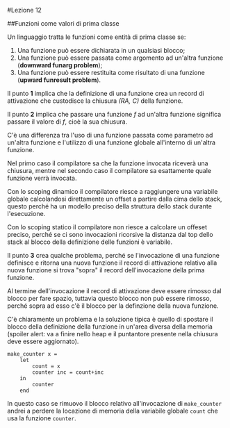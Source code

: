#Lezione 12

##Funzioni come valori di prima classe

Un linguaggio tratta le funzioni come entità di prima classe se:

1. Una funzione può essere dichiarata in un qualsiasi blocco;
2. Una funzione può essere passata come argomento ad un'altra funzione (**downward funarg problem**);
3. Una funzione può essere restituita come risultato di una funzione (**upward funresult problem**).

Il punto **1** implica che la definizione di una funzione crea un record di attivazione che custodisce la chiusura *(RA, C)* della funzione.

Il punto **2** implica che passare una funzione *f* ad un'altra funzione significa passare il valore di *f*, cioè la sua chiusura.

C'è una differenza tra l'uso di una funzione passata come parametro ad un'altra funzione e l'utilizzo di una funzione globale all'interno di un'altra funzione. 

Nel primo caso il compilatore sa che la funzione invocata riceverà una chiusura, mentre nel secondo caso il compilatore sa esattamente quale funzione verrà invocata.

Con lo scoping dinamico il compilatore riesce a raggiungere una variabile globale calcolandosi direttamente un offset a partire dalla cima dello stack, questo perché ha un modello preciso della struttura dello stack durante l'esecuzione.

Con lo scoping statico il compilatore non riesce a calcolare un offeset preciso, perché se ci sono invocazioni ricorsive la distanza dal top dello stack al blocco della definizione delle funzioni è variabile.

Il punto **3** crea qualche problema, perché se l'invocazione di una funzione definisce e ritorna una nuova funzione il record di attivazione relativo alla nuova funzione si trova "sopra" il record dell'invocazione della prima funzione.

Al termine dell'invocazione il record di attivazione deve essere rimosso dal blocco per fare spazio, tuttavia questo blocco non può essere rimosso, perché sopra ad esso c'è il blocco per la definzione della nuova funzione.

C'è chiaramente un problema e la soluzione tipica è quello di spostare il blocco della definizione della funzione in un'area diversa della memoria (spoiler alert: va a finire nello heap e il puntantore presente nella chiusura deve essere aggiornato).

```
make_counter x =
    let
        count = x
        counter inc = count+inc
    in
        counter
    end
```

In questo caso se rimuovo il blocco relativo all'invocazione di `make_counter` andrei a perdere la locazione di memoria della variabile globale `count` che usa la funzione `counter`.
